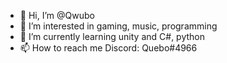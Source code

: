 - 👋 Hi, I’m @Qwubo
- 👀 I’m interested in gaming, music, programming
- 🌱 I’m currently learning unity and C#, python
- 📫 How to reach me
Discord:
Quebo#4966

<!---
Qwubo/Qwubo is a ✨ special ✨ repository because its `README.md` (this file) appears on your GitHub profile.
You can click the Preview link to take a look at your changes.
--->
